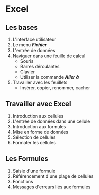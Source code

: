# Excel

## Les bases

1. L'interface utilisateur
2. Le menu ***Fichier***
3. L'entrée de données
4. Naviguer dans une feuille de calcul
   * Souris
   * Barres déroulantes
   * Clavier
   * Utiliser la commande ***Aller à***
5. Travailler avec les feuillets
   * Insérer, copier, renommer, cacher

## Travailler avec Excel

1. Introduction aux cellules
2. L'entrée de données dans une cellule
3. Introduction aux formules
4. Mise en forme de données
5. Sélection de cellules
6. Formater les cellules

## Les Formules

1. Saisie d'une formule
2. Référencement d'une plage de cellules
3. Fonctions
4. Messages d'erreurs liés aux formules
